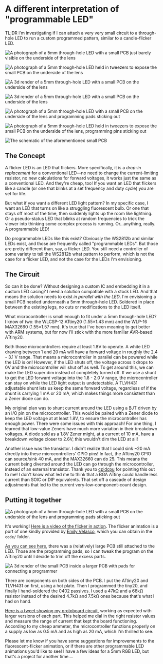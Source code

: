 # A different interpretation of "programmable LED"

TL;DR I'm investigating if I can attach a very very small circuit to a through-hole LED to run a custom programmed pattern, similar to a candle-flicker LED.

![A photograph of a 5mm through-hole LED with a small PCB just barely visible on the underside of the lens](irl3.jpg)

![A photograph of a 5mm through-hole LED held in tweezers to expose the small PCB on the underside of the lens](irl4.jpg)

![A 3d render of a 5mm through-hole LED with a small PCB on the underside of the lens](sideside.png)

![A 3d render of a 5mm through-hole LED with a small PCB on the underside of the lens](underside.png)

![A photograph of a 5mm through-hole LED with a small PCB on the underside of the lens and programming pads sticking out](irl1.jpg)

![A photograph of a 5mm through-hole LED held in tweezers to expose the small PCB on the underside of the lens, programming pins sticking out](irl2.jpg)

![The schematic of the aforementioned small PCB](schematic.png)


## The Concept

A flicker LED is an LED that flickers. More specifically, it is a _drop-in replacement_ for a conventional LED—no need to change the current-limiting resistor, no new calculations for forward voltages, it works just the same as a conventional LED. And they're cheap, too! If you want an LED that flickers like a candle (or one that blinks at a set frequency and duty cycle) you are set for life.

But what if you want a different LED light pattern? In my specific case, I want an LED that turns on like a struggling fluorescent bulb. Or one that stays off most of the time, then suddenly lights up the room like lightning. Or a pseudo-status LED that blinks at random frequencies to trick the viewer into thinking some complex process is running. Or...anything, really. A programmable LED!

Do programmable LEDs like this exist? Obviously the WS2812b and similar LEDs exist, and those are frequently called "programmable LEDs". But those are pretty different than, say, a flicker LED. You still need a controller of some variety to tell the WS2812b what pattern to perform, which is not the case for a flicker LED, and not the case for the LEDs I'm envisioning.

## The Circuit

So can it be done? Without designing a custom IC and embedding it in a custom LED casing? I need a solution compatible with a stock LED. And that means the solution needs to exist _in parallel with the LED_. I'm envisioning a small PCB nestled underneath a 5mm through-hole LED. Soldered in place between the existing legs, no cuts or modifications to the LED itself.

What microcontroller is small enough to fit under a 5mm through-hole LED? I know of two: the WLCSP-12 ATtiny20 (1.55×1.43 mm) and the WLP-16 MAX32660 (1.55×1.57 mm). It's true that I've been meaning to get better with ARM systems, but for now I'll stick with the more familiar AVR-based ATtiny20.

Both those microcontrollers require at least 1.8V to operate. A white LED drawing between 1 and 20 mA will have a forward voltage in roughly the 2.4 - 3.1 V range. That means a microcontroller in parallel can be powered while the LED is on! However, if the LED shuts off, the voltage across it drops to 0V and the microcontroller will shut off as well. To get around this, we can make the LED super dim instead of completely turned off. If we use a shunt to get the LED forward voltage into the 1.8 - 2.0 V range, the microcontroller can stay on while the LED light output is undetectable. A TLVH431 adjustable shunt lets us keep the same forward voltage, regardless of if the shunt is carrying 1 mA or 20 mA, which makes things more consistent than a Zener diode can do.

My original plan was to shunt current around the LED using a BJT driven by an I/O pin on the microcontroller. This would be paired with a Zener diode to keep the LED voltage at at least 1.8V, to ensure the microcontroller has enough power. There were some issues with this approach! For one thing, I learned that low-value Zeners have much more variation in their breakdown voltages. A diode sold as a 1.8V Zener might, at a current of 10 mA, have a breakdown voltage closer to 2.6V; this wouldn't dim the LED at all!

Another issue was the transistor. I didn't realize that I could sink ~20 mA directly into these microcontrollers' GPIO pins! In fact, the ATtiny20 GPIO can source/sink 40 mA, and the MAX32660 can do 25. This means the current being diverted around the LED can go through the microcontroller, instead of an external transistor. Thank you to [cpldcpu](https://cpldcpu.wordpress.com) for pointing this out to me! I don't know what led me to think that a BGA ATtiny could handle less current than SOIC or DIP equivalents. That set off a cascade of design adjustments that led to the current very-low-component-count design.

## Putting it together

![A photograph of a 5mm through-hole LED with a small PCB on the underside of the lens and programming pads sticking out](irl1.jpg)

It's working! [Here is a video of the flicker in action](https://twitter.com/DHammarskjold/status/1491195660074627072). The flicker animation is a port of one kindly provided by [Emily Velasco](https://twitter.com/MLE_Online), which you can obtain in the `code/` folder.

[As you can see here](https://twitter.com/DHammarskjold/status/1490858013917208579), there was a (relatively) large PCB still attached to the LED. Those are the programming pads, so I can tweak the program on the ATtiny20 until I decide to trim off the excess parts.

![A 3d render of the small PCB inside a larger PCB with pads for connecting a programmer](programming.png)

There are components on both sides of the PCB. I put the ATtiny20 and TLVH431 on first, using a hot plate. Then I programmed the tiny20, and finally I hand-soldered the 0402 passives. I used a 47kΩ and a 68kΩ resistor instead of the desired 4.7kΩ and 7.5kΩ ones because that's what I had on hand.

[Here is a tweet showing my protoboard circuit](https://twitter.com/DHammarskjold/status/1483334537580998658), working as expected with larger versions of each part. This helped me dial in the right resistor values and measure the range of current that kept the board functioning. According to my cheap ammeter, the microcontroller functions properly on a supply as low as 0.5 mA and as high as 20 mA, which I'm thrilled to see.

Please let me know if you have some suggestions for improvements to the fluorescent-flicker animation, or if there are other programmable LED animations you'd like to see! I have a few ideas for a 5mm RGB LED, but that's a project for another time....
